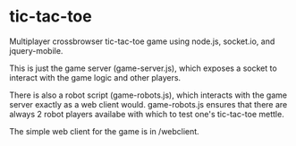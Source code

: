 tic-tac-toe
===========

Multiplayer crossbrowser tic-tac-toe game using node.js, socket.io, and jquery-mobile.

This is just the game server (game-server.js), which exposes a socket to interact with the game logic and other players.

There is also a robot script (game-robots.js), which interacts with the game server exactly as a web client would.
game-robots.js ensures that there are always 2 robot players availabe with which to test one's tic-tac-toe mettle.

The simple web client for the game is in /webclient.


